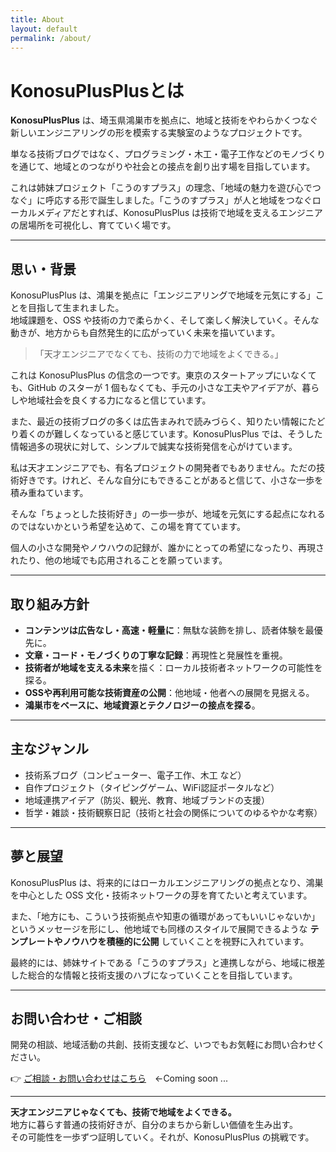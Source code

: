 ```yaml
---
title: About
layout: default
permalink: /about/
---
```


# KonosuPlusPlusとは

**KonosuPlusPlus** は、埼玉県鴻巣市を拠点に、地域と技術をやわらかくつなぐ新しいエンジニアリングの形を模索する実験室のようなプロジェクトです。

単なる技術ブログではなく、プログラミング・木工・電子工作などのモノづくりを通じて、地域とのつながりや社会との接点を創り出す場を目指しています。

これは姉妹プロジェクト「こうのすプラス」の理念、「地域の魅力を遊び心でつなぐ」に呼応する形で誕生しました。「こうのすプラス」が人と地域をつなぐローカルメディアだとすれば、KonosuPlusPlus は技術で地域を支えるエンジニアの居場所を可視化し、育てていく場です。

---

## 思い・背景

KonosuPlusPlus は、鴻巣を拠点に「エンジニアリングで地域を元気にする」ことを目指して生まれました。  
地域課題を、OSS や技術の力で柔らかく、そして楽しく解決していく。そんな動きが、地方からも自然発生的に広がっていく未来を描いています。

> 「天才エンジニアでなくても、技術の力で地域をよくできる。」

これは KonosuPlusPlus の信念の一つです。東京のスタートアップにいなくても、GitHub のスターが 1 個もなくても、手元の小さな工夫やアイデアが、暮らしや地域社会を良くする力になると信じています。

また、最近の技術ブログの多くは広告まみれで読みづらく、知りたい情報にたどり着くのが難しくなっていると感じています。KonosuPlusPlus では、そうした情報過多の現状に対して、シンプルで誠実な技術発信を心がけています。

私は天才エンジニアでも、有名プロジェクトの開発者でもありません。ただの技術好きです。けれど、そんな自分にもできることがあると信じて、小さな一歩を積み重ねています。

そんな「ちょっとした技術好き」の一歩一歩が、地域を元気にする起点になれるのではないかという希望を込めて、この場を育てています。

個人の小さな開発やノウハウの記録が、誰かにとっての希望になったり、再現されたり、他の地域でも応用されることを願っています。

---

## 取り組み方針

* **コンテンツは広告なし・高速・軽量に**：無駄な装飾を排し、読者体験を最優先に。
* **文章・コード・モノづくりの丁寧な記録**：再現性と発展性を重視。
* **技術者が地域を支える未来**を描く：ローカル技術者ネットワークの可能性を探る。
* **OSSや再利用可能な技術資産の公開**：他地域・他者への展開を見据える。
* **鴻巣市をベースに、地域資源とテクノロジーの接点を探る**。

---

## 主なジャンル

*  技術系ブログ（コンピューター、電子工作、木工 など）
*  自作プロジェクト（タイピングゲーム、WiFi認証ポータルなど）
*  地域連携アイデア（防災、観光、教育、地域ブランドの支援）
*  哲学・雑談・技術観察日記（技術と社会の関係についてのゆるやかな考察）

---

## 夢と展望

KonosuPlusPlus は、将来的にはローカルエンジニアリングの拠点となり、鴻巣を中心とした OSS 文化・技術ネットワークの芽を育てたいと考えています。

また、「地方にも、こういう技術拠点や知恵の循環があってもいいじゃないか」というメッセージを形にし、他地域でも同様のスタイルで展開できるような **テンプレートやノウハウを積極的に公開** していくことを視野に入れています。

最終的には、姉妹サイトである「こうのすプラス」と連携しながら、地域に根差した総合的な情報と技術支援のハブになっていくことを目指しています。

---

## お問い合わせ・ご相談

開発の相談、地域活動の共創、技術支援など、いつでもお気軽にお問い合わせください。

👉 [ご相談・お問い合わせはこちら](/contact/)　←Coming soon ...

---

**天才エンジニアじゃなくても、技術で地域をよくできる。**  
地方に暮らす普通の技術好きが、自分のまちから新しい価値を生み出す。  
その可能性を一歩ずつ証明していく。それが、KonosuPlusPlus の挑戦です。
